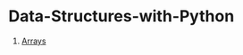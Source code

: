 # Data-Structures-with-Python
1. [Arrays](https://github.com/Arpit599/Data-Structures-with-Python/tree/master/Arrays)